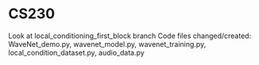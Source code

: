 # CS230
Look at local_conditioning_first_block branch
Code files changed/created:
WaveNet_demo.py,
wavenet_model.py,
wavenet_training.py,
local_condition_dataset.py,
audio_data.py

